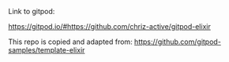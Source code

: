 Link to gitpod:

https://gitpod.io/#https://github.com/chriz-active/gitpod-elixir

This repo is copied and adapted from: https://github.com/gitpod-samples/template-elixir
